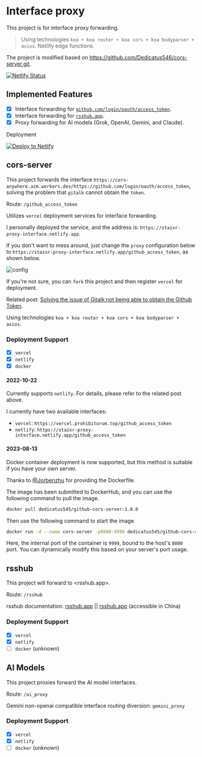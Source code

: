 # Interface proxy

This project is for interface proxy forwarding.

> Using technologies `koa + koa router + koa cors + koa bodyparser + axios`.
> Netlify edge functions.

The project is modified based on <https://github.com/Dedicatus546/cors-server.git>.

[![Netlify Status](https://api.netlify.com/api/v1/badges/dd25daa3-d576-4164-9bb3-f3748a91df81/deploy-status)](https://app.netlify.com/sites/gitalk-stazxr/deploys)

## Implemented Features

- [x] Interface forwarding for [`github.com/login/oauth/access_token`](#cors-server).
- [x] Interface forwarding for [`rsshub.app`](#rsshub).
- [x] Proxy forwarding for AI models (Grok, OpenAI, Gemini, and Claude).

Deployment

[![Deploy to Netlify](https://www.netlify.com/img/deploy/button.svg)](https://app.netlify.com/start/deploy?repository=https://github.com/talentestors/proxy-interface)

## cors-server

This project forwards the interface `https://cors-anywhere.azm.workers.dev/https://github.com/login/oauth/access_token`, solving the problem that `gitalk` cannot obtain the `token`.

Route: `/github_access_token`

Utilizes `vercel` deployment services for interface forwarding.

I personally deployed the service, and the address is: `https://stazxr-proxy-interface.netlify.app`.

If you don't want to mess around, just change the `proxy` configuration below to `https://stazxr-proxy-interface.netlify.app/github_access_token`, as shown below.

![config](https://fastly.jsdelivr.net/gh/Dedicatus546/image@main/2022/07/26/202207261450438.avif)

If you're not sure, you can `fork` this project and then register `vercel` for deployment.

Related post: [Solving the issue of Gitalk not being able to obtain the Github Token](https://prohibitorum.top/7cc2c97a15b4.html).

Using technologies `koa + koa router + koa cors + koa bodyparser + axios`.

### Deployment Support

- [x] `vercel`
- [x] `netlify`
- [x] `docker`

#### 2022-10-22

Currently supports `netlify`. For details, please refer to the related post above.

I currently have two available interfaces:

- `vercel`: `https://vercel.prohibitorum.top/github_access_token`
- `netlify`: `https://stazxr-proxy-interface.netlify.app/github_access_token`

#### 2023-08-13

Docker container deployment is now supported, but this method is suitable if you have your own server.

Thanks to [@Jorbenzhu](https://github.com/jorben) for providing the Dockerfile.

The image has been submitted to DockerHub, and you can use the following command to pull the image.

```bash
docker pull dedicatus545/github-cors-server:1.0.0
```

Then use the following command to start the image

```bash
docker run -d --name cors-server -p8080:9999 dedicatus545/github-cors-server:1.0.0
```

Here, the internal port of the container is `9999`, bound to the host's `8080` port. You can dynamically modify this based on your server's port usage.

## rsshub

This project will forward to <rsshub.app>.

Route: `/rsshub`

rsshub documentation: [rsshub.app](https://docs.rsshub.app/) || [rsshub.app](https://rsshub.netlify.app/) (accessible in China)

### Deployment Support

- [x] `vercel`
- [x] `netlify`
- [ ] `docker` (unknown)

## AI Models

This project proxies forward the AI model interfaces.

Route: `/ai_proxy`

Gemini non-openai compatible interface routing diversion: `gemini_proxy`

### Deployment Support

- [x] `vercel`
- [x] `netlify`
- [ ] `docker` (unknown)
